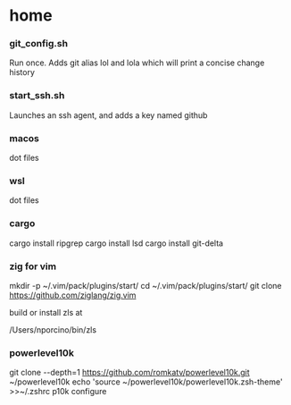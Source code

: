 # home

### git_config.sh
Run once. Adds git alias lol and lola which will print a concise change history

### start_ssh.sh
Launches an ssh agent, and adds a key named github

### macos
dot files

### wsl
dot files

### cargo
cargo install ripgrep
cargo install lsd
cargo install git-delta

### zig for vim

mkdir -p ~/.vim/pack/plugins/start/
cd ~/.vim/pack/plugins/start/
git clone https://github.com/ziglang/zig.vim

build or install zls at 

/Users/nporcino/bin/zls


### powerlevel10k
git clone --depth=1 https://github.com/romkatv/powerlevel10k.git ~/powerlevel10k
echo 'source ~/powerlevel10k/powerlevel10k.zsh-theme' >>~/.zshrc
p10k configure



